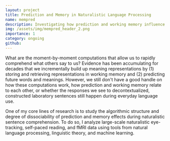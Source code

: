 ```yaml
---
layout: project
title: Prediction and Memory in Naturalistic Language Processing
name: mempred
description: Investigating how prediction and working memory influence everyday language processing
img: /assets/img/mempred_header_2.png
importance: 1
category: ongoing
github:
---
```


What are the moment-by-moment computations that allow us to rapidly comprehend
what others say to us? Evidence has been accumulating for decades that we incrementally
build up meaning representations by (1) storing and retrieving representations in working
memory and (2) predicting future words and meanings. However, we still don't have a good
handle on how these computations work, how prediction and working memory relate to each
other, or whether the responses we see to decontextualized, constructed laboratory
sentences still happen during everyday language use.

One of my core lines of research is to study the algorithmic structure and degree of
dissociability of prediction and memory effects during naturalistic sentence comprehension.
To do so, I analyze large-scale naturalistic eye-tracking, self-paced reading, and
fMRI data using tools from natural language processing, linguistic theory, and machine
learning.
